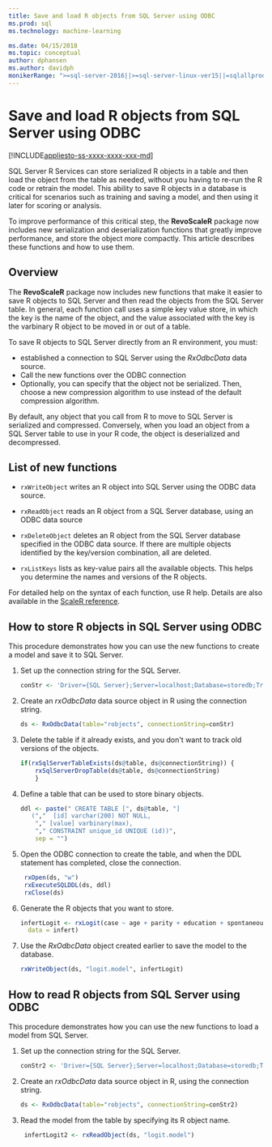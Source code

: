 ```yaml
---
title: Save and load R objects from SQL Server using ODBC
ms.prod: sql
ms.technology: machine-learning

ms.date: 04/15/2018  
ms.topic: conceptual
author: dphansen
ms.author: davidph
monikerRange: ">=sql-server-2016||>=sql-server-linux-ver15||=sqlallproducts-allversions"
---
```

# Save and load R objects from SQL Server using ODBC
[!INCLUDE[appliesto-ss-xxxx-xxxx-xxx-md](../../includes/appliesto-ss-xxxx-xxxx-xxx-md.md)]

SQL Server R Services can store serialized R objects in a table and then load the object from the table as needed, without you having to re-run the R code or retrain the model. This ability to save R objects in a database is critical for scenarios such as training and saving a model, and then using it later for scoring or analysis.

To improve performance of this critical step, the **RevoScaleR** package now includes new serialization and deserialization functions that greatly improve performance, and store the object more compactly. This article describes these functions and how to use them.

## Overview

The **RevoScaleR** package now includes new functions that make it easier to save R objects to SQL Server and then read the objects from the SQL Server table. In general, each function call uses a simple key value store, in which the key is the name of the object, and the value associated with the key is the varbinary R object to be moved in or out of a table.

To save R objects to SQL Server directly from an R environment, you must:

+ established a connection to SQL Server using the *RxOdbcData* data source.
+ Call the new functions over the ODBC connection
+ Optionally, you can specify that the object not be serialized. Then, choose a new compression algorithm to use instead of the default compression algorithm.

By default, any object that you call from R to move to SQL Server is serialized and compressed. Conversely, when you load an object from a SQL Server table to use in your R code, the object is deserialized and decompressed.

## List of new functions

- `rxWriteObject` writes an R object into SQL Server using the ODBC data source.

- `rxReadObject` reads an R object from a SQL Server database, using an ODBC data source

- `rxDeleteObject` deletes an R object from the SQL Server database specified in the ODBC data source. If there are multiple objects identified by the key/version combination, all are deleted.

- `rxListKeys` lists as key-value pairs all the available objects. This helps you determine the names and versions of the R objects.

For detailed help on the syntax of each function, use R help. Details are also available in the [ScaleR reference](https://docs.microsoft.com/r-server/r-reference/revoscaler/revoscaler).

## How to store R objects in SQL Server using ODBC

This procedure demonstrates how you can use the new functions to create a model and save it to SQL Server.

1. Set up the connection string for the SQL Server.
   ```R
   conStr <- 'Driver={SQL Server};Server=localhost;Database=storedb;Trusted_Connection=true'
   ```
2. Create an *rxOdbcData* data source object in R using the connection string.
   ```R
   ds <- RxOdbcData(table="robjects", connectionString=conStr)
   ```

3. Delete the table if it already exists, and you don't want to track old versions of the objects.

   ```R
   if(rxSqlServerTableExists(ds@table, ds@connectionString)) {
       rxSqlServerDropTable(ds@table, ds@connectionString)
       }
   ```
   
4. Define a table that can be used to store binary objects.

   ```R
   ddl <- paste(" CREATE TABLE [", ds@table, "] 
      (","  [id] varchar(200) NOT NULL,
       "," [value] varbinary(max),
       "," CONSTRAINT unique_id UNIQUE (id))", 
       sep = "") 
   ```
5. Open the ODBC connection to create the table, and when the DDL statement has completed, close the connection.

   ```R
    rxOpen(ds, "w") 
    rxExecuteSQLDDL(ds, ddl) 
    rxClose(ds)
    ```
6. Generate the R objects that you want to store.

   ```R
   infertLogit <- rxLogit(case ~ age + parity + education + spontaneous + induced, 
     data = infert)
   ```
6. Use the *RxOdbcData* object created earlier to save the model to the database.

   ```R
   rxWriteObject(ds, "logit.model", infertLogit)
   ```

## How to read R objects from SQL Server using ODBC

This procedure demonstrates how you can use the new functions to load a model from SQL Server.

1. Set up the connection string for the SQL Server.

   ```R
   conStr2 <- 'Driver={SQL Server};Server=localhost;Database=storedb;Trusted_Connection=true'
   ```
2. Create an *rxOdbcData* data source object in R, using the connection string.

   ```R
   ds <- RxOdbcData(table="robjects", connectionString=conStr2)
   ```
3. Read the model from the table by specifying its R object name.

   ```R
    infertLogit2 <- rxReadObject(ds, "logit.model")
   ```
